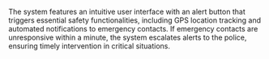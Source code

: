 The system features an intuitive user interface with an alert button that triggers essential safety functionalities, including GPS location tracking and automated notifications to emergency contacts. If emergency 
contacts are unresponsive within a minute, the system escalates alerts to the police, ensuring timely intervention in critical situations. 

